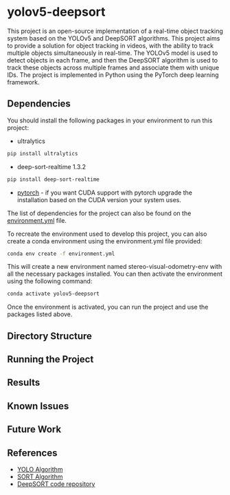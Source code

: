 # yolov5-deepsort

This project is an open-source implementation of a real-time object tracking system based on the YOLOv5 and DeepSORT algorithms. This project aims to provide a solution for object tracking in videos, with the ability to track multiple objects simultaneously in real-time. The YOLOv5 model is used to detect objects in each frame, and then the DeepSORT algorithm is used to track these objects across multiple frames and associate them with unique IDs. The project is implemented in Python using the PyTorch deep learning framework.

## Dependencies
You should install the following packages in your environment to run this project: 

* ultralytics 
``` bash
pip install ultralytics
```
* deep-sort-realtime 1.3.2
``` bash
pip install deep-sort-realtime
```
* [pytorch](https://pytorch.org/) - if you want CUDA support with pytorch upgrade the installation based on the CUDA version your system uses.  

The list of dependencies for the project can also be found on the [environment.yml](environment.yml) file.

To recreate the environment used to develop this project, you can also create a conda environment using the environment.yml file provided:
``` bash
conda env create -f environment.yml
```

This will create a new environment named stereo-visual-odometry-env with all the necessary packages installed. You can then activate the environment using the following command:

``` bash
conda activate yolov5-deepsort
```

Once the environment is activated, you can run the project and use the packages listed above.


## Directory Structure 

## Running the Project

## Results 

## Known Issues

## Future Work 

## References

* [YOLO Algorithm](https://arxiv.org/abs/1506.02640)
* [SORT Algorithm](https://arxiv.org/abs/1703.07402)
* [DeepSORT code repository](https://github.com/nwojke/deep_sort)
